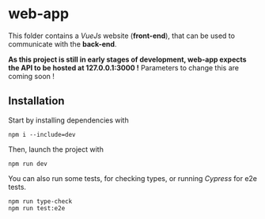 # web-app

This folder contains a *VueJs* website (**front-end**), that can be used to communicate with the **back-end**.

**As this project is still in early stages of development, web-app expects the API to be hosted at 127.0.0.1:3000 !** Parameters to change this are coming soon !

## Installation

Start by installing dependencies with
```
npm i --include=dev
```

Then, launch the project with
```
npm run dev
```

You can also run some tests, for checking types, or running *Cypress* for e2e tests.
```
npm run type-check
npm run test:e2e
```